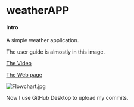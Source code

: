 # weatherAPP

#### Intro

A simple weather application.

The user guide is almostly in this image.

[The Video](https://share.weiyun.com/8UB3MHqC)

[The Web page](https://yyhhenry.github.io/weather-app/?lang=en)

![Flowchart.jpg](https://yyhhenry.github.io/weather-app/Flowchart.jpg)

Now I use GitHub Desktop to upload my commits.
